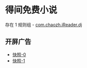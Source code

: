 # 得间免费小说

存在 1 规则组 - [com.chaozh.iReader.dj](/src/apps/com.chaozh.iReader.dj.ts)

## 开屏广告

- [快照-0](https://i.gkd.li/import/13175317)
- [快照-1](https://i.gkd.li/import/13190313)
